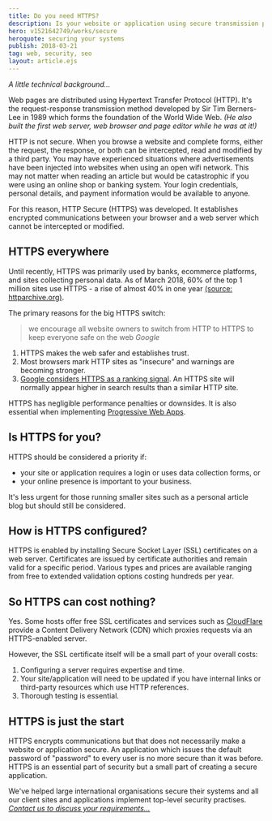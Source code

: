 ```yaml
---
title: Do you need HTTPS?
description: Is your website or application using secure transmission protocols? Should it?
hero: v1521642749/works/secure
heroquote: securing your systems
publish: 2018-03-21
tag: web, security, seo
layout: article.ejs
---
```


*A little technical background&hellip;*

Web pages are distributed using Hypertext Transfer Protocol (HTTP). It's the request-response transmission method developed by Sir Tim Berners-Lee in 1989 which forms the foundation of the World Wide Web. *(He also built the first web server, web browser and page editor while he was at it!)*

HTTP is not secure. When you browse a website and complete forms, either the request, the response, or both can be intercepted, read and modified by a third party. You may have experienced situations where advertisements have been injected into websites when using an open wifi network. This may not matter when reading an article but would be catastrophic if you were using an online shop or banking system. Your login credentials, personal details, and payment information would be available to anyone.

For this reason, HTTP Secure (HTTPS) was developed. It establishes encrypted communications between your browser and a web server which cannot be intercepted or modified.


## HTTPS everywhere
Until recently, HTTPS was primarily used by banks, ecommerce platforms, and sites collecting personal data. As of March 2018, 60% of the top 1 million sites use HTTPS - a rise of almost 40% in one year [(source: httparchive.org)](http://httparchive.org/trends.php#perHttps).

The primary reasons for the big HTTPS switch:

> we encourage all website owners to switch from HTTP to HTTPS to keep everyone safe on the web
<cite>Google</cite>

1. HTTPS makes the web safer and establishes trust.
1. Most browsers mark HTTP sites as "insecure" and warnings are becoming stronger.
1. [Google considers HTTPS as a ranking signal](https://webmasters.googleblog.com/2014/08/https-as-ranking-signal.html). An HTTPS site will normally appear higher in search results than a similar HTTP site.

HTTPS has negligible performance penalties or downsides. It is also essential when implementing [Progressive Web Apps]([root]article/progressive-web-apps/).


## Is HTTPS for you?
HTTPS should be considered a priority if:

* your site or application requires a login or uses data collection forms, or
* your online presence is important to your business.

It's less urgent for those running smaller sites such as a personal article blog but should still be considered.


## How is HTTPS configured?
HTTPS is enabled by installing Secure Socket Layer (SSL) certificates on a web server. Certificates are issued by certificate authorities and remain valid for a specific period. Various types and prices are available ranging from free to extended validation options costing hundreds per year.


## So HTTPS can cost nothing?
Yes. Some hosts offer free SSL certificates and services such as [CloudFlare](https://www.cloudflare.com/) provide a Content Delivery Network (CDN) which proxies requests via an HTTPS-enabled server.

However, the SSL certificate itself will be a small part of your overall costs:

1. Configuring a server requires expertise and time.
1. Your site/application will need to be updated if you have internal links or third-party resources which use HTTP references.
1. Thorough testing is essential.


## HTTPS is just the start
HTTPS encrypts communications but that does not necessarily make a website or application secure. An application which issues the default password of "password" to every user is no more secure than it was before. HTTPS is an essential part of security but a small part of creating a secure application.

We've helped large international organisations secure their systems and all our client sites and applications implement top-level security practises. [*Contact us to discuss your requirements&hellip;*]([root]contact/)
